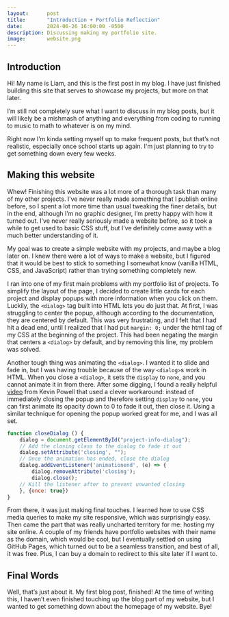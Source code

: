 ```yaml
---
layout:      post
title:       "Introduction + Portfolio Reflection"
date:        2024-06-26 16:00:00 -0500
description: Discussing making my portfolio site.
image:       website.png
---
```


## Introduction

Hi! My name is Liam, and this is the first post in my blog. I have just finished building this site that serves to showcase my projects, but more on that later.

I’m still not completely sure what I want to discuss in my blog posts, but it will likely be a mishmash of anything and everything from coding to running to music to math to whatever is on my mind.

Right now I’m kinda setting myself up to make frequent posts, but that’s not realistic, especially once school starts up again. I'm just planning to try to get something down every few weeks.

## Making this website

Whew! Finishing this website was a lot more of a thorough task than many of my other projects. I’ve never really made something that I publish online before, so I spent a lot more time than usual tweaking the finer details, but in the end, although I’m no graphic designer, I’m pretty happy with how it turned out. I’ve never really seriously made a website before, so it took a while to get used to basic CSS stuff, but I’ve definitely come away with a much better understanding of it.

My goal was to create a simple website with my projects, and maybe a blog later on. I knew there were a lot of ways to make a website, but I figured that it would be best to stick to something I somewhat know (vanilla HTML, CSS, and JavaScript) rather than trying something completely new.

I ran into one of my first main problems with my portfolio list of projects. To simplify the layout of the page, I decided to create little cards for each project and display popups with more information when you click on them. Luckily, the ``<dialog>`` tag built into HTML lets you do just that. At first, I was struggling to center the popup, although according to the documentation, they are centered by default. This was very frustrating, and I felt that I had hit a dead end, until I realized that I had put ``margin: 0;`` under the html tag of my CSS at the beginning of the project. This had been negating the margin that centers a ``<dialog>`` by default, and by removing this line, my problem was solved.

Another tough thing was animating the ``<dialog>``. I wanted it to slide and fade in, but I was having trouble because of the way ``<dialog>``s work in HTML. When you close a ``<dialog>``, it sets the ``display`` to ``none``, and you cannot animate it in from there. After some digging, I found a really helpful [video](https://www.youtube.com/watch?v=4prVdA7_6u0) from Kevin Powell that used a clever workaround: instead of immediately closing the popup and therefore setting ``display`` to ``none``, you can first animate its opacity down to 0 to fade it out, then close it. Using a similar technique for opening the popup worked great for me, and I was all set.

```javascript
function closeDialog () {
    dialog = document.getElementById("project-info-dialog");
    // Add the closing class to the dialog to fade it out
    dialog.setAttribute('closing', "");
    // Once the animation has ended, close the dialog
    dialog.addEventListener('animationend', (e) => {
        dialog.removeAttribute('closing');
        dialog.close();
    // Kill the listener after to prevent unwanted closing
    }, {once: true})
}
```

From there, it was just making final touches. I learned how to use CSS media queries to make my site responsive, which was surprisingly easy. Then came the part that was really uncharted territory for me: hosting my site online. A couple of my friends have portfolio websites with their name as the domain, which would be cool, but I eventually settled on using GitHub Pages, which turned out to be a seamless transition, and best of all, it was free. Plus, I can buy a domain to redirect to this site later if I want to.

## Final Words

Well, that’s just about it. My first blog post, finished! At the time of writing this, I haven’t even finished touching up the blog part of my website, but I wanted to get something down about the homepage of my website. Bye!